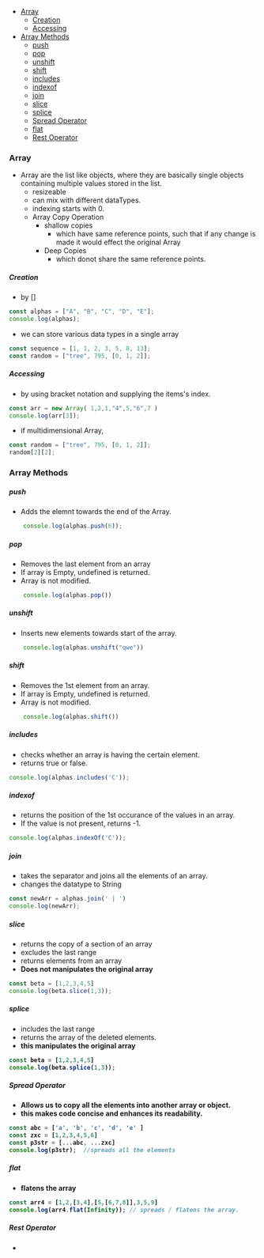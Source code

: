 - [Array](#array)
    - [Creation](#creation)
    - [Accessing](#accessing)
- [Array Methods](#array-methods)
    - [push](#push)
    - [pop](#pop)
    - [unshift](#unshift)
    - [shift](#shift)
    - [includes](#includes)
    - [indexof](#indexof)
    - [join](#join)
    - [slice](#slice)
    - [splice](#splice)
    - [Spread Operator](#spread-operator)
    - [flat](#flat)
    - [Rest Operator](#rest-operator)


### Array
- Array are the list like objects, where they are basically single objects containing multiple values stored in the list.
  - resizeable
  - can mix with different dataTypes.
  - indexing starts with 0.
  - Array Copy Operation
    - shallow copies
      - which have same reference points, such that if any change is made it would effect the original Array
    - Deep Copies
      - which donot share the same reference points.

##### Creation
- by []
```javascript
const alphas = ["A", "B", "C", "D", "E"];
console.log(alphas);
```
- we can store various data types in a single array
```javascript
const sequence = [1, 1, 2, 3, 5, 8, 13];
const random = ["tree", 795, [0, 1, 2]];
```
##### Accessing
- by using bracket notation and supplying the items's index.
```javascript
const arr = new Array( 1,2,1,"4",5,"6",7 )
console.log(arr[3]);
```
- if multidimensional Array,
```javascript
const random = ["tree", 795, [0, 1, 2]];
random[2][2];
```

### Array Methods
##### push
  - Adds the elemnt towards the end of the Array.
```javascript
    console.log(alphas.push(6)); 
```
##### pop
  - Removes the last element from an array
  - If array is Empty, undefined is returned.
  - Array is not modified.
```javascript
    console.log(alphas.pop())
```
##### unshift
  - Inserts new elements towards start of the array.
```javascript
    console.log(alphas.unshift("qwe"))
```
##### shift
  - Removes the 1st element from an array.
  - If array is Empty, undefined is returned.
  - Array is not modified.
```javascript
    console.log(alphas.shift())
```
##### includes
  - checks whether an array is having the certain element.
  - returns true or false.
```javascript 
console.log(alphas.includes('C'));
```
##### indexof
  - returns the position of the 1st occurance of the values in an array.
  - If the value is not present, returns -1.
```javascript 
console.log(alphas.indexOf('C')); 
```
##### join
  - takes the separator and joins all the elements of an array.
  - changes the datatype to String
```javascript 
const newArr = alphas.join(' | ')
console.log(newArr);
```
##### slice
  - returns the copy of a section of an array
  - excludes the last range 
  - returns elements from an array
  - <b>Does not manipulates the original array</b>
```javascript 
const beta = [1,2,3,4,5]
console.log(beta.slice(1,3));
```
##### splice
  - includes the last range
  - returns the array of the deleted elements.
  - <b>this manipulates the original array<b>
```javascript 
const beta = [1,2,3,4,5]
console.log(beta.splice(1,3));
```

<!-- **************************************************************** -->

##### Spread Operator
  - Allows us to copy all the elements into another array or object.
  - this makes code concise and enhances its readability.
```javascript
const abc = ['a', 'b', 'c', 'd', 'e' ]
const zxc = [1,2,3,4,5,6]
const p3str = [...abc, ...zxc]
console.log(p3str);  //spreads all the elements 
```
##### flat
  - flatens the array
```javascript
const arr4 = [1,2,[3,4],[5,[6,7,8]],3,5,9]
console.log(arr4.flat(Infinity)); // spreads / flatens the array.
```
##### Rest Operator
  - 


